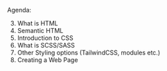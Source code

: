 Agenda:

3. What is HTML
4. Semantic HTML
5. Introduction to CSS
6. What is SCSS/SASS
7. Other Styling options (TailwindCSS, modules etc.)
8. Creating a Web Page
